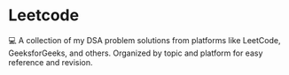 # Leetcode
💻 A collection of my DSA problem solutions from platforms like LeetCode, GeeksforGeeks, and others. Organized by topic and platform for easy reference and revision.
